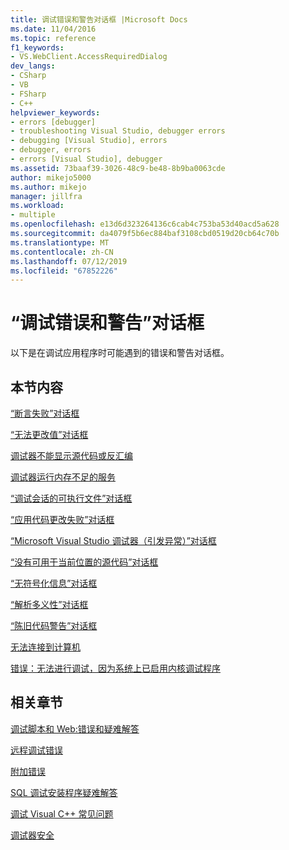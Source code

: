 ```yaml
---
title: 调试错误和警告对话框 |Microsoft Docs
ms.date: 11/04/2016
ms.topic: reference
f1_keywords:
- VS.WebClient.AccessRequiredDialog
dev_langs:
- CSharp
- VB
- FSharp
- C++
helpviewer_keywords:
- errors [debugger]
- troubleshooting Visual Studio, debugger errors
- debugging [Visual Studio], errors
- debugger, errors
- errors [Visual Studio], debugger
ms.assetid: 73baaf39-3026-48c9-be48-8b9ba0063cde
author: mikejo5000
ms.author: mikejo
manager: jillfra
ms.workload:
- multiple
ms.openlocfilehash: e13d6d323264136c6cab4c753ba53d40acd5a628
ms.sourcegitcommit: da4079f5b6ec884baf3108cbd0519d20cb64c70b
ms.translationtype: MT
ms.contentlocale: zh-CN
ms.lasthandoff: 07/12/2019
ms.locfileid: "67852226"
---
```

# <a name="debugging-errors-and-warning-dialog-boxes"></a>“调试错误和警告”对话框
以下是在调试应用程序时可能遇到的错误和警告对话框。

## <a name="in-this-section"></a>本节内容
 [“断言失败”对话框](../debugger/assertion-failed-dialog-box.md)

 [“无法更改值”对话框](../debugger/cannot-change-value-dialog-box.md)

 [调试器不能显示源代码或反汇编](../debugger/debugger-cannot-display-source-code-or-disassembly.md)
 
 [调试器运行内存不足的服务](../debugger/error-debugger-services-no-memory.md)

 [“调试会话的可执行文件”对话框](../debugger/executable-for-debugging-session-dialog-box.md)

 [“应用代码更改失败”对话框](../debugger/edit-and-continue-dialog-box-cpp.md)

 [“Microsoft Visual Studio 调试器（引发异常）”对话框](../debugger/microsoft-visual-studio-debugger-exception-thrown-dialog-box.md)

 [“没有可用于当前位置的源代码”对话框](../debugger/no-source-available.md)

 [“无符号化信息”对话框](https://msdn.microsoft.com/library/18de4888-9cca-4059-a165-48b135fee4c9)

 [“解析多义性”对话框](../debugger/resolve-ambiguity-dialog-box.md)

 [“陈旧代码警告”对话框](../debugger/stale-code-warning-dialog-box.md)

 [无法连接到计算机](../debugger/error-unable-to-connect-to-the-machine-name-the-machine-cannot-be-found-on-the-network.md)

 [错误：无法进行调试，因为系统上已启用内核调试程序](../debugger/error-debugging-isn-t-possible-because-a-kernel-debugger-is-enabled-on-the-system.md)

## <a name="related-sections"></a>相关章节
 [调试脚本和 Web:错误和疑难解答](../debugger/debugging-web-applications-errors-and-troubleshooting.md)

 [远程调试错误](../debugger/remote-debugging-errors-and-troubleshooting.md)

 [附加错误](https://docs.microsoft.com/previous-versions/visualstudio/visual-studio-2010/8dbb3we5(v=vs.100))

 [SQL 调试安装程序疑难解答](https://docs.microsoft.com/previous-versions/visualstudio/visual-studio-2010/s7ahaxtd(v=vs.100))

 [调试 Visual C++ 常见问题](../debugger/debugging-native-code-faqs.md)

 [调试器安全](../debugger/debugger-security.md)